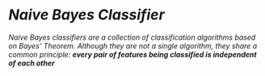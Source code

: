 # _Naive Bayes Classifier_

_Naive Bayes classifiers are a collection of classification algorithms based on Bayes' Theorem. Although they are not a single algorithm, they share a common principle: **every pair of features being classified is independent of each other**_
